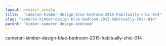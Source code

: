 ```yaml
---
layout: project_single
title:  "cameron-kimber-design-blue-bedroom-2015-habitually-chic-014"
slug: "cameron-kimber-design-blue-bedroom-2015-habitually-chic-014"
parent: "kimber-cameron-design-bedroom"
---
```

cameron-kimber-design-blue-bedroom-2015-habitually-chic-014